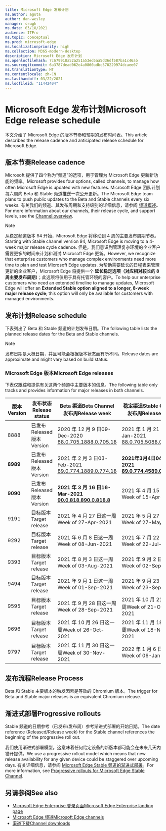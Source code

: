 ```yaml
---
title: Microsoft Edge 发布计划
ms.author: aguta
author: dan-wesley
manager: srugh
ms.date: 03/18/2021
audience: ITPro
ms.topic: conceptual
ms.prod: microsoft-edge
ms.localizationpriority: high
ms.collection: M365-modern-desktop
description: Microsoft Edge 发布计划
ms.openlocfilehash: 7c679918a52a251a53ed5aa5d36df587ba1c46ab
ms.sourcegitcommit: 6a3787dead062e4a0860adbc570229974dcaee07
ms.translationtype: HT
ms.contentlocale: zh-CN
ms.lasthandoff: 03/22/2021
ms.locfileid: "11442404"
---
```

# <a name="microsoft-edge-release-schedule"></a><span data-ttu-id="67995-103">Microsoft Edge 发布计划</span><span class="sxs-lookup"><span data-stu-id="67995-103">Microsoft Edge release schedule</span></span>

<span data-ttu-id="67995-104">本文介绍了 Microsoft Edge 的版本节奏和预期的发布时间表。</span><span class="sxs-lookup"><span data-stu-id="67995-104">This article describes the release cadence and anticipated release schedule for Microsoft Edge.</span></span>

## <a name="release-cadence"></a><span data-ttu-id="67995-105">版本节奏</span><span class="sxs-lookup"><span data-stu-id="67995-105">Release cadence</span></span>

<span data-ttu-id="67995-106">Microsoft 提供了四个称为“频道”的选项，用于管理为 Microsoft Edge 更新新功能的频率。</span><span class="sxs-lookup"><span data-stu-id="67995-106">Microsoft provides four options, called channels, to manage how often Microsoft Edge is updated with new features.</span></span> <span data-ttu-id="67995-107">Microsoft Edge 团队计划每六周向 Beta 和 Stable 频道推送一次公开更新。</span><span class="sxs-lookup"><span data-stu-id="67995-107">The Microsoft Edge team plans to push public updates to the Beta and Stable channels every six weeks.</span></span> <span data-ttu-id="67995-108">有关我们的频道、其发布周期和支持级别的详细信息，请参阅 [频道概述](https://docs.microsoft.com/DeployEdge/microsoft-edge-channels#channel-overview)。</span><span class="sxs-lookup"><span data-stu-id="67995-108">For more information about our channels, their release cycle, and support levels, see the [Channel overview](https://docs.microsoft.com/DeployEdge/microsoft-edge-channels#channel-overview).</span></span>

> [!NOTE]
> <span data-ttu-id="67995-109">从稳定频道版本 94 开始，Microsoft Edge 将移动到 4 周的主要发布周期节奏。</span><span class="sxs-lookup"><span data-stu-id="67995-109">Starting with Stable channel version 94, Microsoft Edge is moving to a 4-week major release cycle cadence.</span></span> <span data-ttu-id="67995-110">但是，我们意识到管理复杂环境的企业客户需要更多的时间来计划和测试 Microsoft Edge 更新。</span><span class="sxs-lookup"><span data-stu-id="67995-110">However, we recognize that enterprise customers who manage complex environments need more time to plan and test Microsoft Edge updates.</span></span> <span data-ttu-id="67995-111">为帮助需要延长的日程表来管理更新的企业客户，Microsoft Edge 将提供一个 **延长稳定选项（对应相对较长的 8 周主要发布周期）**；此选项将仅用于具有托管环境的客户。</span><span class="sxs-lookup"><span data-stu-id="67995-111">To help our enterprise customers who need an extended timeline to manage updates, Microsoft Edge will offer an **Extended Stable option aligned to a longer, 8-week major release cycle**; this option will only be available for customers with managed environments.</span></span>

## <a name="release-schedule"></a><span data-ttu-id="67995-112">发布计划</span><span class="sxs-lookup"><span data-stu-id="67995-112">Release schedule</span></span>

<span data-ttu-id="67995-113">下表列出了 Beta 和 Stable 频道的计划发布日期。</span><span class="sxs-lookup"><span data-stu-id="67995-113">The following table lists the planned release dates for the Beta and Stable channels.</span></span>

> [!NOTE]
> <span data-ttu-id="67995-114">发布日期是大概日期，并且可能会根据版本状态而有所不同。</span><span class="sxs-lookup"><span data-stu-id="67995-114">Release dates are approximate and might vary based on build status.</span></span>

### <a name="microsoft-edge-releases"></a><span data-ttu-id="67995-115">Microsoft Edge 版本</span><span class="sxs-lookup"><span data-stu-id="67995-115">Microsoft Edge releases</span></span>

<span data-ttu-id="67995-116">下表仅跟踪和提供有关这两个频道中主要版本的信息。</span><span class="sxs-lookup"><span data-stu-id="67995-116">The following table only tracks and provides information for major releases in both channels.</span></span>

| <span data-ttu-id="67995-117">版本</span><span class="sxs-lookup"><span data-stu-id="67995-117">Version</span></span> | <span data-ttu-id="67995-118">发布状态</span><span class="sxs-lookup"><span data-stu-id="67995-118">Release status</span></span> | <span data-ttu-id="67995-119">Beta 渠道</span><span class="sxs-lookup"><span data-stu-id="67995-119">Beta Channel</span></span><br><span data-ttu-id="67995-120">发布周</span><span class="sxs-lookup"><span data-stu-id="67995-120">Release week</span></span> | <span data-ttu-id="67995-121">稳定渠道</span><span class="sxs-lookup"><span data-stu-id="67995-121">Stable Channel</span></span><br><span data-ttu-id="67995-122">发布周</span><span class="sxs-lookup"><span data-stu-id="67995-122">Release week</span></span> |
|---------|-----|------|--------|
| <span data-ttu-id="67995-123">88</span><span class="sxs-lookup"><span data-stu-id="67995-123">88</span></span> | <span data-ttu-id="67995-124">已发布</span><span class="sxs-lookup"><span data-stu-id="67995-124">Released</span></span><br><span data-ttu-id="67995-125">版本</span><span class="sxs-lookup"><span data-stu-id="67995-125">Version</span></span> | <span data-ttu-id="67995-126">2020 年 12 月 9 日</span><span class="sxs-lookup"><span data-stu-id="67995-126">09-Dec-2020</span></span><br>[<span data-ttu-id="67995-127">88.0.705.18</span><span class="sxs-lookup"><span data-stu-id="67995-127">88.0.705.18</span></span>](https://docs.microsoft.com/deployedge/microsoft-edge-relnote-beta-channel#version-88070518-december-9) | <span data-ttu-id="67995-128">2021 年 1 月 21 日</span><span class="sxs-lookup"><span data-stu-id="67995-128">21-Jan-2021</span></span><br>[<span data-ttu-id="67995-129">88.0.705.50</span><span class="sxs-lookup"><span data-stu-id="67995-129">88.0.705.50</span></span>](https://docs.microsoft.com/deployedge/microsoft-edge-relnote-stable-channel#version-88070550-january-21)|
| **<span data-ttu-id="67995-130">89</span><span class="sxs-lookup"><span data-stu-id="67995-130">89</span></span>** | <span data-ttu-id="67995-131">已发布</span><span class="sxs-lookup"><span data-stu-id="67995-131">Released</span></span><br><span data-ttu-id="67995-132">版本</span><span class="sxs-lookup"><span data-stu-id="67995-132">Version</span></span> | <span data-ttu-id="67995-133">2021 年 2 月 3 日</span><span class="sxs-lookup"><span data-stu-id="67995-133">03-Feb-2021</span></span><br>[<span data-ttu-id="67995-134">89.0.774.18</span><span class="sxs-lookup"><span data-stu-id="67995-134">89.0.774.18</span></span>](https://docs.microsoft.com/deployedge/microsoft-edge-relnote-beta-channel#version-89077418-february-3) | **<span data-ttu-id="67995-135">2021年3月4日</span><span class="sxs-lookup"><span data-stu-id="67995-135">04-Mar-2021</span></span>**<br>**[<span data-ttu-id="67995-136">89.0.774.45</span><span class="sxs-lookup"><span data-stu-id="67995-136">89.0.774.45</span></span>](https://docs.microsoft.com/deployedge/microsoft-edge-relnote-stable-channel#version-89077445-march-21)** |
| **<span data-ttu-id="67995-137">90</span><span class="sxs-lookup"><span data-stu-id="67995-137">90</span></span>** | <span data-ttu-id="67995-138">已发布</span><span class="sxs-lookup"><span data-stu-id="67995-138">Released</span></span><br><span data-ttu-id="67995-139">版本</span><span class="sxs-lookup"><span data-stu-id="67995-139">Version</span></span> | **<span data-ttu-id="67995-140">2021 年 3 月 16 日</span><span class="sxs-lookup"><span data-stu-id="67995-140">16-Mar-2021</span></span>**<br>**[<span data-ttu-id="67995-141">90.0.818.8</span><span class="sxs-lookup"><span data-stu-id="67995-141">90.0.818.8</span></span>](https://docs.microsoft.com/deployedge/microsoft-edge-relnote-beta-channel#version-9008188-march-16)** | <span data-ttu-id="67995-142">2021 年 4 月 15 日这一周</span><span class="sxs-lookup"><span data-stu-id="67995-142">Week of 15-Apr-2021</span></span> |
| <span data-ttu-id="67995-143">91</span><span class="sxs-lookup"><span data-stu-id="67995-143">91</span></span> | <span data-ttu-id="67995-144">目标版本</span><span class="sxs-lookup"><span data-stu-id="67995-144">Target release</span></span> | <span data-ttu-id="67995-145">2021 年 4 月 27 日这一周</span><span class="sxs-lookup"><span data-stu-id="67995-145">Week of 27-Apr-2021</span></span> | <span data-ttu-id="67995-146">2021 年 5 月 27 日这一周</span><span class="sxs-lookup"><span data-stu-id="67995-146">Week of 27-May-2021</span></span> |
| <span data-ttu-id="67995-147">92</span><span class="sxs-lookup"><span data-stu-id="67995-147">92</span></span> | <span data-ttu-id="67995-148">目标版本</span><span class="sxs-lookup"><span data-stu-id="67995-148">Target release</span></span> | <span data-ttu-id="67995-149">2021 年 6 月 8 日这一周</span><span class="sxs-lookup"><span data-stu-id="67995-149">Week of 08-Jun-2021</span></span> | <span data-ttu-id="67995-150">2021 年 7 月 22 日这一周</span><span class="sxs-lookup"><span data-stu-id="67995-150">Week of 22-Jul-2021</span></span> |
| <span data-ttu-id="67995-151">93</span><span class="sxs-lookup"><span data-stu-id="67995-151">93</span></span> | <span data-ttu-id="67995-152">目标版本</span><span class="sxs-lookup"><span data-stu-id="67995-152">Target release</span></span> | <span data-ttu-id="67995-153">2021 年 8 月 3 日这一周</span><span class="sxs-lookup"><span data-stu-id="67995-153">Week of 03-Aug-2021</span></span> | <span data-ttu-id="67995-154">2021 年 9 月 2 日这一周</span><span class="sxs-lookup"><span data-stu-id="67995-154">Week of 02-Sep-2021</span></span> |
| <span data-ttu-id="67995-155">94</span><span class="sxs-lookup"><span data-stu-id="67995-155">94</span></span> | <span data-ttu-id="67995-156">目标版本</span><span class="sxs-lookup"><span data-stu-id="67995-156">Target release</span></span> | <span data-ttu-id="67995-157">2021 年 9 月 1 日这一周</span><span class="sxs-lookup"><span data-stu-id="67995-157">Week of 01-Sep-2021</span></span> | <span data-ttu-id="67995-158">2021 年 9 月 23 日这一周</span><span class="sxs-lookup"><span data-stu-id="67995-158">Week of 23-Sep-2021</span></span> |
| <span data-ttu-id="67995-159">95</span><span class="sxs-lookup"><span data-stu-id="67995-159">95</span></span> | <span data-ttu-id="67995-160">目标版本</span><span class="sxs-lookup"><span data-stu-id="67995-160">Target release</span></span> | <span data-ttu-id="67995-161">2021 年 9 月 28 日这一周</span><span class="sxs-lookup"><span data-stu-id="67995-161">Week of 28-Sep-2021</span></span> | <span data-ttu-id="67995-162">2021 年 10 月 21 日这一周</span><span class="sxs-lookup"><span data-stu-id="67995-162">Week of 21-Oct-2021</span></span> |
| <span data-ttu-id="67995-163">96</span><span class="sxs-lookup"><span data-stu-id="67995-163">96</span></span> | <span data-ttu-id="67995-164">目标版本</span><span class="sxs-lookup"><span data-stu-id="67995-164">Target release</span></span> | <span data-ttu-id="67995-165">2021 年 10 月 26 日这一周</span><span class="sxs-lookup"><span data-stu-id="67995-165">Week of 26-Oct-2021</span></span> | <span data-ttu-id="67995-166">2021 年 11 月 18 日这一周</span><span class="sxs-lookup"><span data-stu-id="67995-166">Week of 18-Nov-2021</span></span> |
| <span data-ttu-id="67995-167">97</span><span class="sxs-lookup"><span data-stu-id="67995-167">97</span></span> | <span data-ttu-id="67995-168">目标版本</span><span class="sxs-lookup"><span data-stu-id="67995-168">Target release</span></span> | <span data-ttu-id="67995-169">2021 年 11 月 30 日这一周</span><span class="sxs-lookup"><span data-stu-id="67995-169">Week of 30-Nov-2021</span></span> | <span data-ttu-id="67995-170">2022 年 1 月 6 日这一周</span><span class="sxs-lookup"><span data-stu-id="67995-170">Week of 06-Jan-2022</span></span> |

## <a name="release-process"></a><span data-ttu-id="67995-171">发布流程</span><span class="sxs-lookup"><span data-stu-id="67995-171">Release Process</span></span>

<span data-ttu-id="67995-172">Beta 和 Stable 主要版本的触发因素是等效的 Chromium 版本。</span><span class="sxs-lookup"><span data-stu-id="67995-172">The trigger for Beta and Stable major releases is an equivalent Chromium release.</span></span>

## <a name="progressive-rollouts"></a><span data-ttu-id="67995-173">渐进式部署</span><span class="sxs-lookup"><span data-stu-id="67995-173">Progressive rollouts</span></span>

<span data-ttu-id="67995-174">Stable 频道的日期参考（已发布/发布周）参考渐进式部署的开始日期。</span><span class="sxs-lookup"><span data-stu-id="67995-174">The date reference (Released/Release week) for the Stable channel references the beginning of the progressive roll out.</span></span>

<span data-ttu-id="67995-175">我们使用渐进式部署模型，这意味着任何给定设备的新版本都可能会在未来几天内错开提供。</span><span class="sxs-lookup"><span data-stu-id="67995-175">We use a progressive rollout model which means that new release availability for any given device could be staggered over upcoming days.</span></span> <span data-ttu-id="67995-176">有关详细信息，请参阅 [Microsoft Edge Stable 频道的渐进式部署](microsoft-edge-update-progressive-rollout.md)。</span><span class="sxs-lookup"><span data-stu-id="67995-176">For more information, see [Progressive rollouts for Microsoft Edge Stable Channel](microsoft-edge-update-progressive-rollout.md).</span></span>

## <a name="see-also"></a><span data-ttu-id="67995-177">另请参阅</span><span class="sxs-lookup"><span data-stu-id="67995-177">See also</span></span>

- [<span data-ttu-id="67995-178">Microsoft Edge Enterprise 登录页面</span><span class="sxs-lookup"><span data-stu-id="67995-178">Microsoft Edge Enterprise landing page</span></span>](https://aka.ms/EdgeEnterprise)
- [<span data-ttu-id="67995-179">Microsoft Edge 频道</span><span class="sxs-lookup"><span data-stu-id="67995-179">Microsoft Edge channels</span></span>](microsoft-edge-channels.md)
- [<span data-ttu-id="67995-180">渠道下载</span><span class="sxs-lookup"><span data-stu-id="67995-180">Channel downloads</span></span>](https://www.microsoft.com/edge/business/download)
